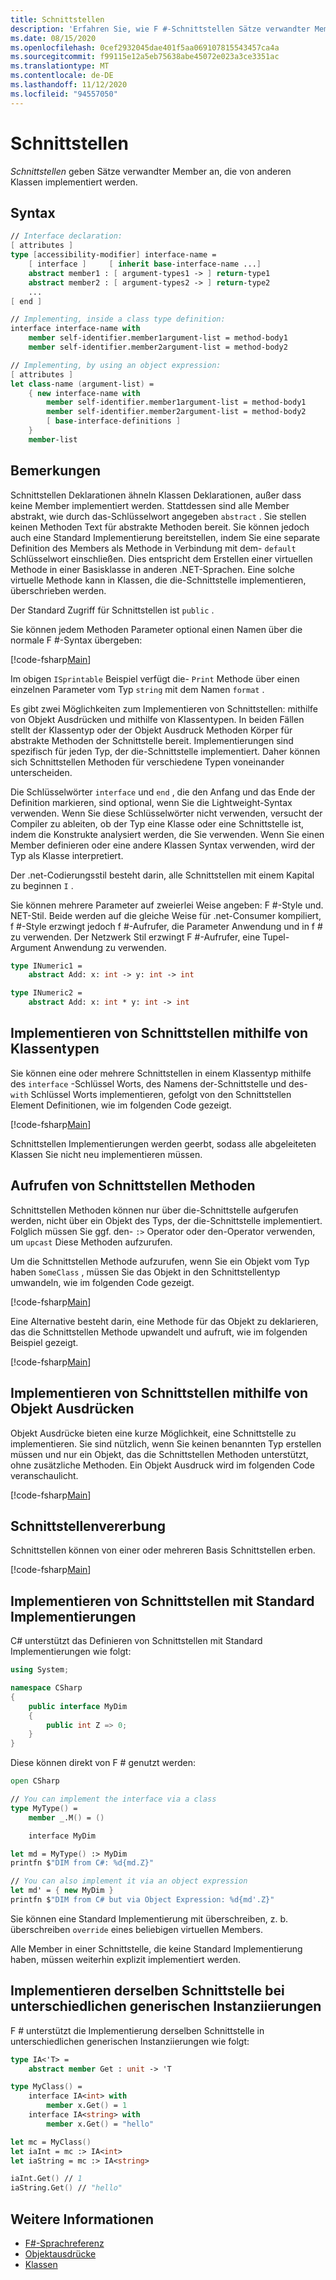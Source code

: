 ```yaml
---
title: Schnittstellen
description: 'Erfahren Sie, wie F #-Schnittstellen Sätze verwandter Member angeben, die von anderen Klassen implementiert werden.'
ms.date: 08/15/2020
ms.openlocfilehash: 0cef2932045dae401f5aa069107815543457ca4a
ms.sourcegitcommit: f99115e12a5eb75638abe45072e023a3ce3351ac
ms.translationtype: MT
ms.contentlocale: de-DE
ms.lasthandoff: 11/12/2020
ms.locfileid: "94557050"
---
```

# <a name="interfaces"></a>Schnittstellen

*Schnittstellen* geben Sätze verwandter Member an, die von anderen Klassen implementiert werden.

## <a name="syntax"></a>Syntax

```fsharp
// Interface declaration:
[ attributes ]
type [accessibility-modifier] interface-name =
    [ interface ]     [ inherit base-interface-name ...]
    abstract member1 : [ argument-types1 -> ] return-type1
    abstract member2 : [ argument-types2 -> ] return-type2
    ...
[ end ]

// Implementing, inside a class type definition:
interface interface-name with
    member self-identifier.member1argument-list = method-body1
    member self-identifier.member2argument-list = method-body2

// Implementing, by using an object expression:
[ attributes ]
let class-name (argument-list) =
    { new interface-name with
        member self-identifier.member1argument-list = method-body1
        member self-identifier.member2argument-list = method-body2
        [ base-interface-definitions ]
    }
    member-list
```

## <a name="remarks"></a>Bemerkungen

Schnittstellen Deklarationen ähneln Klassen Deklarationen, außer dass keine Member implementiert werden. Stattdessen sind alle Member abstrakt, wie durch das-Schlüsselwort angegeben `abstract` . Sie stellen keinen Methoden Text für abstrakte Methoden bereit. Sie können jedoch auch eine Standard Implementierung bereitstellen, indem Sie eine separate Definition des Members als Methode in Verbindung mit dem- `default` Schlüsselwort einschließen. Dies entspricht dem Erstellen einer virtuellen Methode in einer Basisklasse in anderen .NET-Sprachen. Eine solche virtuelle Methode kann in Klassen, die die-Schnittstelle implementieren, überschrieben werden.

Der Standard Zugriff für Schnittstellen ist `public` .

Sie können jedem Methoden Parameter optional einen Namen über die normale F #-Syntax übergeben:

[!code-fsharp[Main](~/samples/snippets/fsharp/lang-ref-1/snippet24032.fs)]

Im obigen `ISprintable` Beispiel verfügt die- `Print` Methode über einen einzelnen Parameter vom Typ `string` mit dem Namen `format` .

Es gibt zwei Möglichkeiten zum Implementieren von Schnittstellen: mithilfe von Objekt Ausdrücken und mithilfe von Klassentypen. In beiden Fällen stellt der Klassentyp oder der Objekt Ausdruck Methoden Körper für abstrakte Methoden der Schnittstelle bereit. Implementierungen sind spezifisch für jeden Typ, der die-Schnittstelle implementiert. Daher können sich Schnittstellen Methoden für verschiedene Typen voneinander unterscheiden.

Die Schlüsselwörter `interface` und `end` , die den Anfang und das Ende der Definition markieren, sind optional, wenn Sie die Lightweight-Syntax verwenden. Wenn Sie diese Schlüsselwörter nicht verwenden, versucht der Compiler zu ableiten, ob der Typ eine Klasse oder eine Schnittstelle ist, indem die Konstrukte analysiert werden, die Sie verwenden. Wenn Sie einen Member definieren oder eine andere Klassen Syntax verwenden, wird der Typ als Klasse interpretiert.

Der .net-Codierungsstil besteht darin, alle Schnittstellen mit einem Kapital zu beginnen `I` .

Sie können mehrere Parameter auf zweierlei Weise angeben: F #-Style und. NET-Stil. Beide werden auf die gleiche Weise für .net-Consumer kompiliert, f #-Style erzwingt jedoch f #-Aufrufer, die Parameter Anwendung und in f # zu verwenden. Der Netzwerk Stil erzwingt F #-Aufrufer, eine Tupel-Argument Anwendung zu verwenden.

```fsharp
type INumeric1 =
    abstract Add: x: int -> y: int -> int

type INumeric2 =
    abstract Add: x: int * y: int -> int
```

## <a name="implementing-interfaces-by-using-class-types"></a>Implementieren von Schnittstellen mithilfe von Klassentypen

Sie können eine oder mehrere Schnittstellen in einem Klassentyp mithilfe des `interface` -Schlüssel Worts, des Namens der-Schnittstelle und des- `with` Schlüssel Worts implementieren, gefolgt von den Schnittstellen Element Definitionen, wie im folgenden Code gezeigt.

[!code-fsharp[Main](~/samples/snippets/fsharp/lang-ref-1/snippet2801.fs)]

Schnittstellen Implementierungen werden geerbt, sodass alle abgeleiteten Klassen Sie nicht neu implementieren müssen.

## <a name="calling-interface-methods"></a>Aufrufen von Schnittstellen Methoden

Schnittstellen Methoden können nur über die-Schnittstelle aufgerufen werden, nicht über ein Objekt des Typs, der die-Schnittstelle implementiert. Folglich müssen Sie ggf. den- `:>` Operator oder den-Operator verwenden, um `upcast` Diese Methoden aufzurufen.

Um die Schnittstellen Methode aufzurufen, wenn Sie ein Objekt vom Typ haben `SomeClass` , müssen Sie das Objekt in den Schnittstellentyp umwandeln, wie im folgenden Code gezeigt.

[!code-fsharp[Main](~/samples/snippets/fsharp/lang-ref-1/snippet2802.fs)]

Eine Alternative besteht darin, eine Methode für das Objekt zu deklarieren, das die Schnittstellen Methode upwandelt und aufruft, wie im folgenden Beispiel gezeigt.

[!code-fsharp[Main](~/samples/snippets/fsharp/lang-ref-1/snippet2803.fs)]

## <a name="implementing-interfaces-by-using-object-expressions"></a>Implementieren von Schnittstellen mithilfe von Objekt Ausdrücken

Objekt Ausdrücke bieten eine kurze Möglichkeit, eine Schnittstelle zu implementieren. Sie sind nützlich, wenn Sie keinen benannten Typ erstellen müssen und nur ein Objekt, das die Schnittstellen Methoden unterstützt, ohne zusätzliche Methoden. Ein Objekt Ausdruck wird im folgenden Code veranschaulicht.

[!code-fsharp[Main](~/samples/snippets/fsharp/lang-ref-1/snippet2804.fs)]

## <a name="interface-inheritance"></a>Schnittstellenvererbung

Schnittstellen können von einer oder mehreren Basis Schnittstellen erben.

[!code-fsharp[Main](~/samples/snippets/fsharp/lang-ref-1/snippet2805.fs)]

## <a name="implementing-interfaces-with-default-implementations"></a>Implementieren von Schnittstellen mit Standard Implementierungen

C# unterstützt das Definieren von Schnittstellen mit Standard Implementierungen wie folgt:

```csharp
using System;

namespace CSharp
{
    public interface MyDim
    {
        public int Z => 0;
    }
}
```

Diese können direkt von F # genutzt werden:

```fsharp
open CSharp

// You can implement the interface via a class
type MyType() =
    member _.M() = ()

    interface MyDim

let md = MyType() :> MyDim
printfn $"DIM from C#: %d{md.Z}"

// You can also implement it via an object expression
let md' = { new MyDim }
printfn $"DIM from C# but via Object Expression: %d{md'.Z}"
```

Sie können eine Standard Implementierung mit überschreiben, z. b. überschreiben `override` eines beliebigen virtuellen Members.

Alle Member in einer Schnittstelle, die keine Standard Implementierung haben, müssen weiterhin explizit implementiert werden.

## <a name="implementing-the-same-interface-at-different-generic-instantiations"></a>Implementieren derselben Schnittstelle bei unterschiedlichen generischen Instanziierungen

F # unterstützt die Implementierung derselben Schnittstelle in unterschiedlichen generischen Instanziierungen wie folgt:

```fsharp
type IA<'T> =
    abstract member Get : unit -> 'T

type MyClass() =
    interface IA<int> with
        member x.Get() = 1
    interface IA<string> with
        member x.Get() = "hello"

let mc = MyClass()
let iaInt = mc :> IA<int>
let iaString = mc :> IA<string>

iaInt.Get() // 1
iaString.Get() // "hello"
```

## <a name="see-also"></a>Weitere Informationen

- [F#-Sprachreferenz](index.md)
- [Objektausdrücke](object-expressions.md)
- [Klassen](classes.md)
